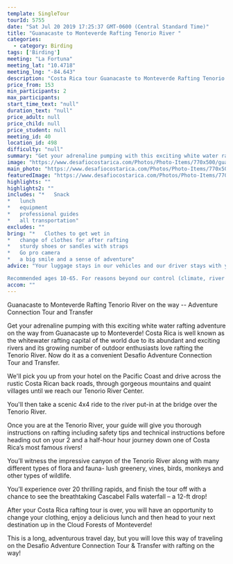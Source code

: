 ```yaml
---
template: SingleTour
tourId: 5755
date: "Sat Jul 20 2019 17:25:37 GMT-0600 (Central Standard Time)"
title: "Guanacaste to Monteverde Rafting Tenorio River "
categories: 
  - category: Birding
tags: ['Birding']
meeting: "La Fortuna"
meeting_lat: "10.4718"
meeting_lng: "-84.643"
description: "Costa Rica tour Guanacaste to Monteverde Rafting Tenorio River , id 5755"
price_from: 153
min_participants: 2
max_participants: 
start_time_text: "null"
duration_text: "null"
price_adult: null
price_child: null
price_student: null
meeting_id: 40
location_id: 498
difficulty: "null"
summary: "Get your adrenaline pumping with this exciting white water rafting adventure on the way from Guanacaste up to Monteverde! Costa Rica is well known as the whitewater rafting capital of the world due to its abundant and exciting rivers and its growing number of outdoor enthusiasts love rafting the Tenorio River. Now do it as a convenient Desafio Adventure Connection Tour and Transfer."
image: "https://www.desafiocostarica.com/Photos/Photo-Items/770x500/guanacaste-to-monteverde-rafting-on-the-tenorio-river-class-3-and-4-1411578213.jpg"
main_photo: "https://www.desafiocostarica.com/Photos/Photo-Items/770x500/guanacaste-to-monteverde-rafting-on-the-tenorio-river-class-3-and-4-1411578213.jpg"
featuredImage: "https://www.desafiocostarica.com/Photos/Photo-Items/770x500/guanacaste-to-monteverde-rafting-on-the-tenorio-river-class-3-and-4-1411578213.jpg"
highlights: ""
highlights2: ""
includes: "*   Snack
*   lunch
*   equipment
*   professional guides
*   all transportation"
excludes: ""
bring: "*   Clothes to get wet in
*   change of clothes for after rafting
*   sturdy shoes or sandles with straps
*   Go pro camera
*   a big smile and a sense of adventure"
advice: "Your luggage stays in our vehicles and our driver stays with your items while you are doing your tour. We have private entrances and exits for our rafting tour locations. Extra transport charge for drop-off outside of our regular hotel zone.

Recommended ages 10-65. For reasons beyond our control (climate, river levels, etc.), we may change to a more-suitable tour with an equal or similar adventure-appeal or offer other tour options so you don't miss out on a fun day in Costa Rica. We reserve the right to cancel a trip due to unfavorable conditions & will only run a tour according to our policies. Full refund is given if (on rare occasion) no tour is run."
accom: ""
---
```

Guanacaste to Monteverde Rafting Tenorio River on the way -- Adventure Connection Tour and Transfer

Get your adrenaline pumping with this exciting white water rafting adventure on the way from Guanacaste up to Monteverde! Costa Rica is well known as the whitewater rafting capital of the world due to its abundant and exciting rivers and its growing number of outdoor enthusiasts love rafting the Tenorio River. Now do it as a convenient Desafio Adventure Connection Tour and Transfer.

We'll pick you up from your hotel on the Pacific Coast and drive across the rustic Costa Rican back roads, through gorgeous mountains and quaint villages until we reach our Tenorio River Center.

You'll then take a scenic 4x4 ride to the river put-in at the bridge over the Tenorio River.

Once you are at the Tenorio River, your guide will give you thorough instructions on rafting including safety tips and technical instructions before heading out on your 2 and a half-hour hour journey down one of Costa Rica’s most famous rivers!

You’ll witness the impressive canyon of the Tenorio River along with many different types of flora and fauna- lush greenery, vines, birds, monkeys and other types of wildlife.

You’ll experience over 20 thrilling rapids, and finish the tour off with a chance to see the breathtaking Cascabel Falls waterfall – a 12-ft drop!

After your Costa Rica rafting tour is over, you will have an opportunity to change your clothing, enjoy a delicious lunch and then head to your next destination up in the Cloud Forests of Monteverde!

This is a long, adventurous travel day, but you will love this way of traveling on the Desafio Adventure Connection Tour & Transfer with rafting on the way!